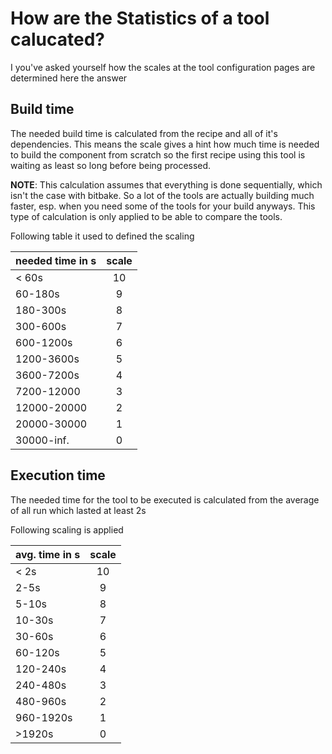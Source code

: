 # How are the Statistics of a tool calucated?

I you've asked yourself how the scales at the tool configuration pages are determined
here the answer

## Build time

The needed build time is calculated from the recipe and all of it's dependencies.
This means the scale gives a hint how much time is needed to build the component from scratch
so the first recipe using this tool is waiting as least so long before being processed.

**NOTE**: This calculation assumes that everything is done sequentially, which isn't the case
with bitbake. So a lot of the tools are actually building much faster, esp. when you need some
of the tools for your build anyways.
This type of calculation is only applied to be able to compare the tools.

Following table it used to defined the scaling

| needed time in s | scale
| ------------- |:--:
| < 60s         | 10
| 60-180s       | 9
| 180-300s      | 8
| 300-600s      | 7
| 600-1200s     | 6
| 1200-3600s    | 5
| 3600-7200s    | 4
| 7200-12000    | 3
| 12000-20000   | 2
| 20000-30000   | 1
| 30000-inf.    | 0

## Execution time

The needed time for the tool to be executed is calculated from the average of all run which
lasted at least 2s

Following scaling is applied

| avg. time in s | scale
| --------- |:--:
| < 2s      | 10
| 2-5s      | 9
| 5-10s     | 8
| 10-30s    | 7
| 30-60s    | 6
| 60-120s   | 5
| 120-240s  | 4
| 240-480s  | 3
| 480-960s  | 2
| 960-1920s | 1
| >1920s    | 0
